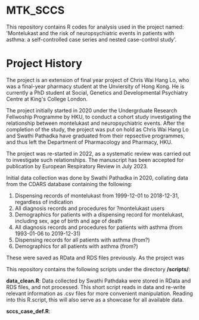 # MTK_SCCS
This repository contains R codes for analysis used in the project named: 'Montelukast and the risk of neuropsychiatric events in patients with asthma: a self-controlled case series and nested case-control study'.

# Project History
The project is an extension of final year project of Chris Wai Hang Lo, who was a final-year pharmacy student at the Unviersity of Hong Kong. 
He is currently a PhD student at Social, Genetics and Developmental Psychiatry Centre at King's College London.

The project initially started in 2020 under the Undergrduate Research Fellwoship Programme by HKU, to conduct a cohort study investigating the relationship between montelukast and neuropsychiatric events.
After the completion of the study, the project was put on hold as Chris Wai Hang Lo and Swathi Pathadka have graduated from their repsective programmes, and thus left the Department of Pharmacology and Pharmacy, HKU.

The project was re-started in 2022, as a systematic review was carried out to investigate such relationships.
The manuscript has been accepted for publication by European Respiratory Review in July 2023.

Initial data collection was done by Swathi Pathadka in 2020, collating data from the CDARS database containing the following:

1. Dispensing records of montelukast from 1999-12-01 to 2018-12-31, regardless of indication
2. All diagnosis records and procedures for ?montelukast users
3. Demographics for patients with a dispensing record for montelukast, including sex, age of birth and age of death
4. All diagnosis records and procedures for patients with asthma (from 1993-01-06 to 2019-12-31)
5. Dispensing records for all patients with asthma (from?)
6. Demographics for all patients with asthma (from?)

These were saved as RData and RDS files previously. As the project was

This repository contains the following scripts under the directory **/scripts/**:

**data_clean.R**: Data collected by Swathi Pathdaka were stored in RData and RDS files, and not processed. 
This short script reads in data and re-write relevant information as .csv files for more convenient manipulation. Reading into this R.script, this will also serve as a showcase for all available data.

**sccs_case_def.R**: 
